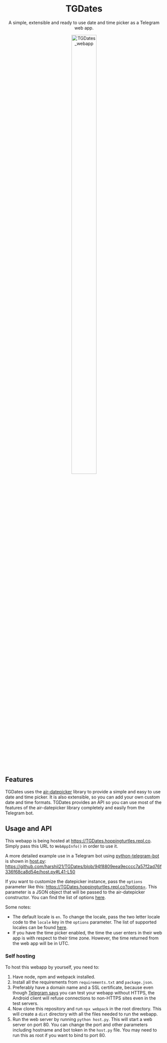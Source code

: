 <h1 align="center">TGDates</h1>
<p align="center">
  A simple, extensible and ready to use date and time picker as a Telegram web app.
</p>
<a href="https://github.com/harshil21/TGDates" align="center">
  <img align="center" src="https://user-images.githubusercontent.com/37377066/216425275-2ce04b2a-1c7c-496e-ad8e-881a236ae85e.png" style="width: 40%; left: 30%; position: relative; height:60%;" alt="TGDates_webapp">
</a>


## Features

TGDates uses the [air-datepicker](https://github.com/t1m0n/air-datepicker) library to provide a simple and easy to use date and time picker. It is also extensible, so you can add your own custom date and time formats. TGDates provides an API so you can use most of the features of the air-datepicker library completely and easily from the Telegram bot.

## Usage and API

This webapp is being hosted at https://TGDates.hoppingturtles.repl.co. Simply pass this URL to `WebAppInfo()` in order to use it.

A more detailed example use in a Telegram bot using [python-telegram-bot](https://github.com/python-telegram-bot/python-telegram-bot) is shown in [host.py](https://github.com/harshil21/TGDates/blob/main/host.py): https://github.com/harshil21/TGDates/blob/94f8809eea9ecccc7a57f2ad76f336f68ca8d54e/host.py#L41-L50

If you want to customize the datepicker instance, pass the `options` parameter like this: https://TGDates.hoppingturtles.repl.co?options=. This parameter is a JSON object that will be passed to the air-datepicker constructor. You can find the list of options [here](https://air-datepicker.com/docs).

Some notes:

- The default locale is `en`. To change the locale, pass the two letter locale code to the `locale` key in the `options` parameter. The list of supported locales can be found [here](https://github.com/t1m0n/air-datepicker/tree/v3/src/locale).
- If you have the time picker enabled, the time the user enters in their web app is with respect to their time zone. However, the time returned from the web app will be in UTC. 

### Self hosting

To host this webapp by yourself, you need to:

1. Have node, npm and webpack installed.
2. Install all the requirements from `requirements.txt` and `package.json`.
3. Preferably have a domain name and a SSL certificate, because even though [Telegram says](https://core.telegram.org/bots/webapps#testing-web-apps) you can test your webapp without HTTPS, the Android client will refuse connections to non-HTTPS sites even in the test servers.
4. Now clone this repository and run `npx webpack` in the root directory. This will create a `dist` directory with all the files needed to run the webapp.
5. Run the web server by running `python host.py`. This will start a web server on port 80. You can change the port and other parameters including hostname and bot token in the `host.py` file. You may need to run this as root if you want to bind to port 80.
